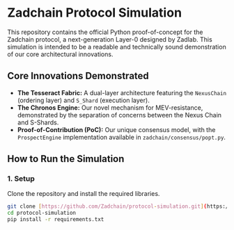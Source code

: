 # Zadchain Protocol Simulation

This repository contains the official Python proof-of-concept for the Zadchain protocol, a next-generation Layer-0 designed by Zadlab. This simulation is intended to be a readable and technically sound demonstration of our core architectural innovations.

## Core Innovations Demonstrated

* **The Tesseract Fabric:** A dual-layer architecture featuring the `NexusChain` (ordering layer) and `S_Shard` (execution layer).
* **The Chronos Engine:** Our novel mechanism for MEV-resistance, demonstrated by the separation of concerns between the Nexus Chain and S-Shards.
* **Proof-of-Contribution (PoC):** Our unique consensus model, with the `ProspectEngine` implementation available in `zadchain/consensus/popt.py`.

## How to Run the Simulation

### 1. Setup

Clone the repository and install the required libraries.

```bash
git clone [https://github.com/Zadchain/protocol-simulation.git](https://github.com/Zadchain/protocol-simulation.git)
cd protocol-simulation
pip install -r requirements.txt
